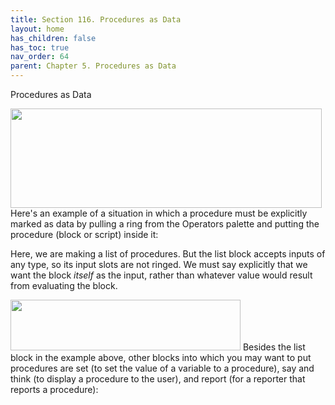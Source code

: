 ```yaml
---
title: Section 116. Procedures as Data
layout: home
has_children: false
has_toc: true
nav_order: 64
parent: Chapter 5. Procedures as Data
---
```


Procedures as Data

<img src="/snap-manual/assets/images/image734.png" style="width:498px; height:159px">
Here's an example of a situation in which a procedure
must be explicitly marked as data by pulling a ring from the Operators
palette and putting the procedure (block or script) inside it:

Here, we are making a list of procedures. But the list block accepts
inputs of any type, so its input slots are not ringed. We must say
explicitly that we want the block *itself* as the input, rather than
whatever value would result from evaluating the block.

<img src="/snap-manual/assets/images/image735.png" style="width:368px; height:81px">
Besides the list block in the example above, other
blocks into which you may want to put procedures are set (to set the
value of a variable to a procedure), say and think (to display a
procedure to the user), and report (for a reporter that reports a
procedure):

